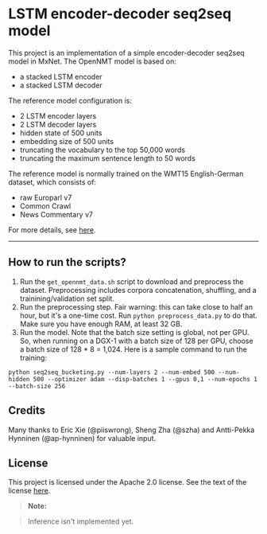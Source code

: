 LSTM encoder-decoder seq2seq model
==================================

This project is an implementation of a simple encoder-decoder seq2seq model in MxNet. The OpenNMT model is based on:

- a stacked LSTM encoder
- a stacked LSTM decoder
 
The reference model configuration is:

- 2 LSTM encoder layers
- 2 LSTM decoder layers
- hidden state of 500 units
- embedding size of 500 units
- truncating the vocabulary to the top 50,000 words
- truncating the maximum sentence length to 50 words

The reference model is normally trained on the WMT15 English-German dataset, which consists of:

- raw Europarl v7
- Common Crawl
- News Commentary v7

For more details, see [here](http://opennmt.net/Models/).
 
----------

How to run the scripts?
-------------------------------

 1. Run the `get_opennmt_data.sh` script to download and preprocess the dataset. Preprocessing includes corpora concatenation, shuffling, and a trainining/validation set split.
 2. Run the preprocessing step. Fair warning: this can take close to half an hour, but it's a one-time cost. Run `python preprocess_data.py` to do that. Make sure you have enough RAM, at least 32 GB.
 3. Run the model. Note that the batch size setting is global, not per GPU. So, when running on a DGX-1 with a batch size of 128 per GPU, choose a batch size of 128 * 8 = 1,024. Here is a sample command to run the training:

```python seq2seq_bucketing.py --num-layers 2 --num-embed 500 --num-hidden 500 --optimizer adam --disp-batches 1 --gpus 0,1 --num-epochs 1 --batch-size 256```

Credits
-------

Many thanks to Eric Xie (@piiswrong), Sheng Zha (@szha) and Antti-Pekka Hynninen (@ap-hynninen) for valuable input.

License
-------

This project is licensed under the Apache 2.0 license. See the text of the license [here](https://github.com/mkolod/mxnet_seq2seq/blob/master/LICENSE.txt).

> **Note:**

> Inference isn't implemented yet.

